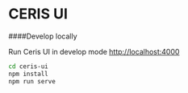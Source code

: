 # CERIS UI

####Develop locally

Run Ceris UI in develop mode [http://localhost:4000](http://localhost:4000)
```sh
cd ceris-ui
npm install
npm run serve
```